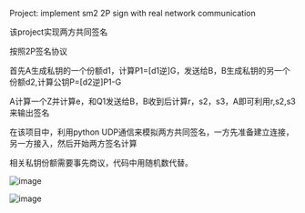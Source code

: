 Project: implement sm2 2P sign with real network communication

该project实现两方共同签名

按照2P签名协议

首先A生成私钥的一个份额d1，计算P1=[d1逆]G，发送给B，B生成私钥的另一个份额d2,计算公钥P=[d2逆]P1-G

A计算一个Z并计算e，和Q1发送给B，B收到后计算r，s2，s3，A即可利用r,s2,s3来输出签名

在该项目中，利用python UDP通信来模拟两方共同签名，一方先准备建立连接，另一方接入，然后开始两方签名计算

相关私钥份额需要事先商议，代码中用随机数代替。

![image](https://user-images.githubusercontent.com/105588850/181160859-37ea84ff-06fd-4247-b611-4bd8cc168ee6.png)

![image](https://user-images.githubusercontent.com/105588850/181160908-a22ff992-7a4c-44b6-aae5-87e3beb162c7.png)
